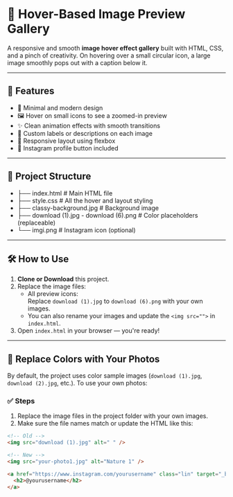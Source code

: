 # 🎨 Hover-Based Image Preview Gallery

A responsive and smooth **image hover effect gallery** built with HTML, CSS, and a pinch of creativity. On hovering over a small circular icon, a large image smoothly pops out with a caption below it.

---

## 🚀 Features

- 🎯 Minimal and modern design
- 🖼️ Hover on small icons to see a zoomed-in preview
- ✨ Clean animation effects with smooth transitions
- 💬 Custom labels or descriptions on each image
- 📱 Responsive layout using flexbox
- 🔗 Instagram profile button included

---

## 📂 Project Structure
- ├── index.html # Main HTML file
- ├── style.css # All the hover and layout styling
- ├── classy-background.jpg # Background image
- ├── download (1).jpg - download (6).png # Color placeholders (replaceable)
- └── imgi.png # Instagram icon (optional)


---

## 🛠️ How to Use

1. **Clone or Download** this project.
2. Replace the image files:
   - All preview icons:  
     Replace `download (1).jpg` to `download (6).png` with your own images.
   - You can also rename your images and update the `<img src="">` in `index.html`.
3. Open `index.html` in your browser — you're ready!

---

## 🔄 Replace Colors with Your Photos

By default, the project uses color sample images (`download (1).jpg`, `download (2).jpg`, etc.). To use your own photos:

### ✅ Steps

1. Replace the image files in the project folder with your own images.
2. Make sure the file names match or update the HTML like this:

```html
<!-- Old -->
<img src="download (1).jpg" alt=" " />

<!-- New -->
<img src="your-photo1.jpg" alt="Nature 1" />

<a href="https://www.instagram.com/yourusername" class="lin" target="_blank">
  <h2>@yourusername</h2>
</a>

